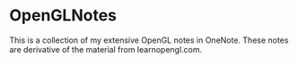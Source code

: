 # OpenGLNotes
This is a collection of my extensive OpenGL notes in OneNote. These notes are derivative of the material from learnopengl.com.
